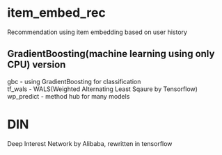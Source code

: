 # item_embed_rec
Recommendation using item embedding based on user history
## GradientBoosting(machine learning using only CPU) version
gbc - using GradientBoosting for classification  
tf_wals - WALS(Weighted Alternating Least Sqaure by Tensorflow)  
wp_predict - method hub for many models

# DIN
Deep Interest Network by Alibaba, rewritten in tensorflow

